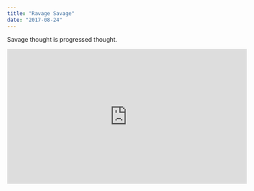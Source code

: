 ```yaml
---
title: "Ravage Savage"
date: "2017-08-24"
---
```


Savage thought is progressed thought. 

<iframe width="560" height="315" src="https://www.youtube.com/embed/4SZl1r2O_bY" frameborder="0" allowfullscreen></iframe>